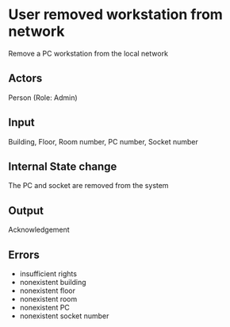 # User removed workstation from network

Remove a PC workstation from the local network

## Actors

Person (Role: Admin)

## Input

Building, Floor, Room number, PC number, Socket number

## Internal State change

The PC and socket are removed from the system

## Output

Acknowledgement

## Errors

* insufficient rights
* nonexistent building
* nonexistent floor
* nonexistent room
* nonexistent PC
* nonexistent socket number
